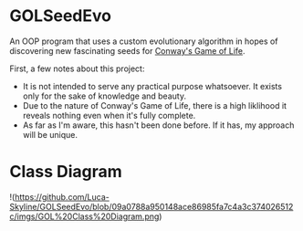 # GOLSeedEvo
An OOP program that uses a custom evolutionary algorithm in hopes of discovering new fascinating seeds for [Conway's Game of Life](https://en.wikipedia.org/wiki/Conway%27s_Game_of_Life).

First, a few notes about this project:
- It is not intended to serve any practical purpose whatsoever. It exists only for the sake of knowledge and beauty.
- Due to the nature of Conway's Game of Life, there is a high liklihood it reveals nothing even when it's fully complete. 
- As far as I'm aware, this hasn't been done before. If it has, my approach will be unique.

# Class Diagram

!(https://github.com/Luca-Skyline/GOLSeedEvo/blob/09a0788a950148ace86985fa7c4a3c374026512c/imgs/GOL%20Class%20Diagram.png)
